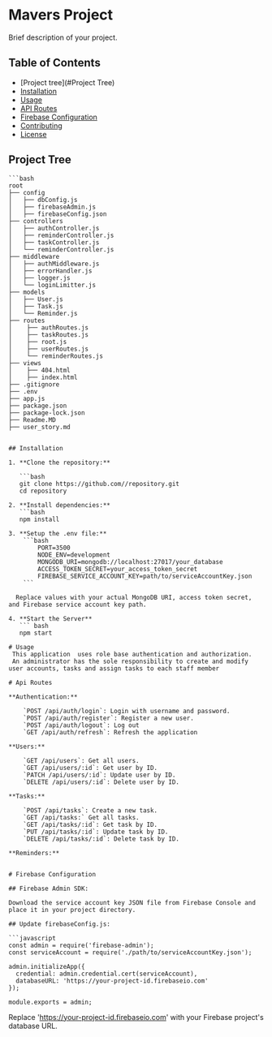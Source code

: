 # Mavers Project

Brief description of your project.

## Table of Contents

- [Project tree](#Project Tree)
- [Installation](#installation)
- [Usage](#usage)
- [API Routes](#api-routes)
- [Firebase Configuration](#firebase-configuration)
- [Contributing](#contributing)
- [License](#license)

## Project Tree
    ```bash
    root
    ├── config
    │   ├── dbConfig.js
    │   ├── firebaseAdmin.js
    │   ├── firebaseConfig.json
    ├── controllers
    │   ├── authController.js
    │   ├── reminderController.js
    │   ├── taskController.js
    │   └── reminderController.js
    ├── middleware
    │   ├── authMiddleware.js
    │   ├── errorHandler.js
    │   ├── logger.js
    │   └── loginLimitter.js
    ├── models
    │   ├── User.js
    │   ├── Task.js
    │   └── Reminder.js
    ├── routes
    │    ├── authRoutes.js
    │    ├── taskRoutes.js
    │    ├── root.js
    │    ├── userRoutes.js
    │    └── reminderRoutes.js
    ├── views
    │    ├── 404.html
    │    ├── index.html
    ├── .gitignore
    ├── .env
    ├── app.js
    ├── package.json
    ├── package-lock.json
    ├── Readme.MD 
    ├── user_story.md

```

## Installation

1. **Clone the repository:**

   ```bash
   git clone https://github.com//repository.git
   cd repository

2. **Install dependencies:**
   ```bash
   npm install

3. **Setup the .env file:**
    ```bash
        PORT=3500
        NODE_ENV=development
        MONGODB_URI=mongodb://localhost:27017/your_database
        ACCESS_TOKEN_SECRET=your_access_token_secret
        FIREBASE_SERVICE_ACCOUNT_KEY=path/to/serviceAccountKey.json
    ```

  Replace values with your actual MongoDB URI, access token secret, and Firebase service account key path.

4. **Start the Server**
   ``` bash
   npm start

# Usage
 This application  uses role base authentication and authorization.
 An administrator has the sole responsibility to create and modify user accounts, tasks and assign tasks to each staff member 

# Api Routes

**Authentication:**

    `POST /api/auth/login`: Login with username and password.
    `POST /api/auth/register`: Register a new user.
    `POST /api/auth/logout`: Log out
    `GET /api/auth/refresh`: Refresh the application

**Users:**

    `GET /api/users`: Get all users.
    `GET /api/users/:id`: Get user by ID.
    `PATCH /api/users/:id`: Update user by ID.
    `DELETE /api/users/:id`: Delete user by ID.

**Tasks:**

    `POST /api/tasks`: Create a new task.
    `GET /api/tasks:` Get all tasks.
    `GET /api/tasks/:id`: Get task by ID.
    `PUT /api/tasks/:id`: Update task by ID.
    `DELETE /api/tasks/:id`: Delete task by ID.

**Reminders:**


# Firebase Configuration

## Firebase Admin SDK:

Download the service account key JSON file from Firebase Console and place it in your project directory.

## Update firebaseConfig.js:

```javascript
const admin = require('firebase-admin');
const serviceAccount = require('./path/to/serviceAccountKey.json');

admin.initializeApp({
  credential: admin.credential.cert(serviceAccount),
  databaseURL: 'https://your-project-id.firebaseio.com'
});

module.exports = admin;
```

Replace 'https://your-project-id.firebaseio.com' with your Firebase project's database URL.